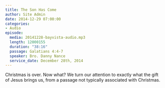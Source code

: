 ```yaml
---
title: The Son Has Come
author: Site Admin
date: 2014-12-29 07:00:00
categories:
- Audio
episode:
  media: 20141228-bayvista-audio.mp3
  length: 12000155
  duration: "38:16"
  passage: Galatians 4:4-7
  speaker: Bro. Danny Nance
  service_date: December 28th, 2014
---
```

Christmas is over. Now what? We turn our attention to exactly what the gift of Jesus brings us, from a passage not typically associated with Christmas.